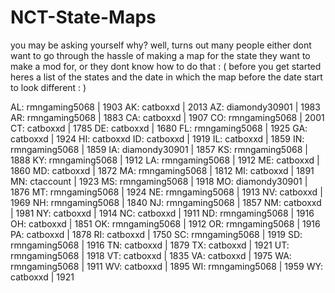 # NCT-State-Maps
you may be asking yourself why? well, turns out many people either dont want to go through the hassle of making a map for the state they want to make a mod for, or they dont know how to do that : (
before you get started heres a list of the states and the date in which the map before the date start to look different : )

AL: rmngaming5068 | 1903
AK: catboxxd | 2013
AZ: diamondy30901 | 1983
AR: rmngaming5068 | 1883
CA: catboxxd | 1907
CO: rmngaming5068 | 2001
CT: catboxxd | 1785
DE: catboxxd | 1680
FL: rmngaming5068 | 1925
GA: catboxxd | 1924
HI: catboxxd 
ID: catboxxd | 1919
IL: catboxxd | 1859
IN: rmngaming5068 | 1859
IA: diamondy30901 | 1857
KS: rmngaming5068 | 1888
KY: rmngaming5068 | 1912
LA: rmngaming5068 | 1912
ME: catboxxd | 1860
MD: catboxxd | 1872
MA: rmngaming5068 | 1812
MI: catboxxd | 1891
MN: ctaccount | 1923
MS: rmngaming5068 | 1918
MO: diamondy30901 | 1876
MT: rmngaming5068 | 1924
NE: rmngaming5068 | 1913
NV: catboxxd | 1969
NH: rmngaming5068 | 1840
NJ: rmngaming5068 | 1857
NM: catboxxd | 1981
NY: catboxxd | 1914
NC: catboxxd | 1911
ND: rmngaming5068 | 1916
OH: catboxxd | 1851
OK: rmngaming5068 | 1912
OR: rmngaming5068 | 1916
PA: catboxxd | 1878
RI: catboxxd | 1750
SC: rmngaming5068 | 1919
SD: rmngaming5068 | 1916
TN: catboxxd | 1879
TX: catboxxd | 1921
UT: rmngaming5068 | 1918
VT: catboxxd | 1835
VA: catboxxd | 1975
WA: rmngaming5068 | 1911
WV: catboxxd | 1895
WI: rmngaming5068 | 1959
WY: catboxxd | 1921
